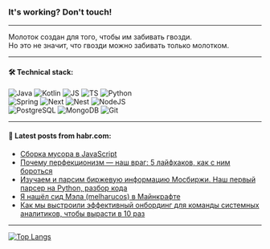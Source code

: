 ### It's working? Don't touch!

---
Молоток создан для того, чтобы им забивать гвозди. <br>
Но это не значит, что гвозди можно забивать только молотком.

---

#### 🛠️ Technical stack:

![Java](https://img.shields.io/badge/Java-informational?logo=Oracle&style=flat&logoColor=white&color=FF4500)
![Kotlin](https://img.shields.io/badge/Kotlin-informational?logo=Kotlin&style=flat&logoColor=white&color=774D97)
![JS](https://img.shields.io/badge/JS-informational?logo=javaScript&style=flat&logoColor=black&color=F7Df1E)
![TS](https://img.shields.io/badge/TypeScript-informational?logo=typeScript&style=flat&logoColor=black&color=017acc)
![Python](https://img.shields.io/badge/Python-informational?logo=Python&style=flat&logoColor=black&color=ffdd54) <br>
![Spring](https://img.shields.io/badge/SpringBoot-informational?logo=SpringBoot&style=flat&logoColor=white&color=6DB33F) 
![Next](https://img.shields.io/badge/Next.js-informational?logo=Next.js&style=flat&logoColor=white&color=3671a1)
![Nest](https://img.shields.io/badge/NestJS-informational?logo=NestJS&style=flat&logoColor=white&color=E0234E)
![NodeJS](https://img.shields.io/badge/NodeJS-informational?logo=node.js&style=flat&logoColor=white&color=70A760) <br>
![PostgreSQL](https://img.shields.io/badge/PostgreSQL-informational?logo=PostgreSQL&style=flat&logoColor=white&color=DAA520)
![MongoDB](https://img.shields.io/badge/MongoDB-informational?logo=MongoDB&style=flat&logoColor=white&color=870000)
![Git](https://img.shields.io/badge/Git-informational?logo=git&style=flat&logoColor=white&color=f74e28)

___

#### 💬 Latest posts from habr.com:

<!-- BLOG-POST-LIST:START -->
- [Сборка мусора в JavaScript](https://habr.com/ru/articles/779186/?utm_source=habrahabr&utm_medium=rss&utm_campaign=779186)
- [Почему перфекционизм — наш враг: 5 лайфхаков, как с ним бороться](https://habr.com/ru/articles/781018/?utm_source=habrahabr&utm_medium=rss&utm_campaign=781018)
- [Изучаем и парсим биржевую информацию Мосбиржи. Наш первый парсер на Python, разбор кода](https://habr.com/ru/articles/781006/?utm_source=habrahabr&utm_medium=rss&utm_campaign=781006)
- [Я нашёл сид Мэла &lpar;melharucos&rpar; в Майнкрафте](https://habr.com/ru/articles/781002/?utm_source=habrahabr&utm_medium=rss&utm_campaign=781002)
- [Как мы выстроили эффективный онбординг для команды системных аналитиков, чтобы вырасти в 10 раз](https://habr.com/ru/companies/magnit/articles/780896/?utm_source=habrahabr&utm_medium=rss&utm_campaign=780896)
<!-- BLOG-POST-LIST:END -->

---
[![Top Langs](https://github-readme-stats-git-master-advtsetting-gmailcom.vercel.app/api/top-langs/?username=zloylis&langs_count=10&hide_title=false&title_color=e6edf3&size_weight=0.5&count_weight=0.5&layout=compact&hide_border=true&theme=dracula)](https://github.com/zloylis)

<!-- ![GitHub stats](https://github-readme-stats-git-master-advtsetting-gmailcom.vercel.app/api?username=zloylis&show_icons=true&hide_border=true&theme=dracula&hide_title=true&include_all_commits=true&count_private=true&hide=contribs&hide_rank=true) -->

